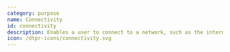 ```yaml
---
category: purpose
name: Connectivity
id: connectivity
description: Enables a user to connect to a network, such as the internet
icon: /dtpr-icons/connectivity.svg
---
```


